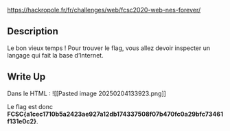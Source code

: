 
https://hackropole.fr/fr/challenges/web/fcsc2020-web-nes-forever/

## Description

Le bon vieux temps ! Pour trouver le flag, vous allez devoir inspecter un langage qui fait la base d’Internet.

## Write Up

Dans le HTML :
![[Pasted image 20250204133923.png]]

Le flag est donc **FCSC{a1cec1710b5a2423ae927a12db174337508f07b470fc0a29bfc73461f131e0c2}**.